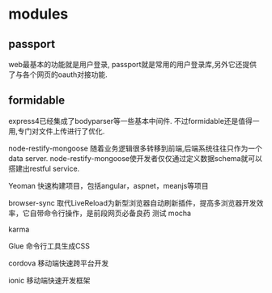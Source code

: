 # modules

## passport
web最基本的功能就是用户登录, passport就是常用的用户登录库,另外它还提供了与各个网页的oauth对接功能.

## formidable

express4已经集成了bodyparser等一些基本中间件. 不过formidable还是值得一用,专门对文件上传进行了优化.

node-restify-mongoose
随着业务逻辑很多转移到前端,后端系统往往只作为一个data server.
node-restify-mongoose使开发者仅仅通过定义数据schema就可以搭建出restful service.

Yeoman 快速构建项目，包括angular，aspnet，meanjs等项目

browser-sync 取代LiveReload为新型浏览器自动刷新插件，提高多浏览器开发效率，它自带命令行操作，是前段网页必备良药
测试
mocha

karma

Glue 命令行工具生成CSS

cordova 移动端快速跨平台开发

ionic 移动端快速开发框架

